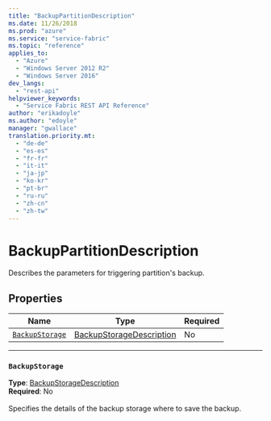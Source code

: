 ```yaml
---
title: "BackupPartitionDescription"
ms.date: 11/26/2018
ms.prod: "azure"
ms.service: "service-fabric"
ms.topic: "reference"
applies_to: 
  - "Azure"
  - "Windows Server 2012 R2"
  - "Windows Server 2016"
dev_langs: 
  - "rest-api"
helpviewer_keywords: 
  - "Service Fabric REST API Reference"
author: "erikadoyle"
ms.author: "edoyle"
manager: "gwallace"
translation.priority.mt: 
  - "de-de"
  - "es-es"
  - "fr-fr"
  - "it-it"
  - "ja-jp"
  - "ko-kr"
  - "pt-br"
  - "ru-ru"
  - "zh-cn"
  - "zh-tw"
---
```

# BackupPartitionDescription

Describes the parameters for triggering partition's backup.

## Properties
| Name | Type | Required |
| --- | --- | --- |
| [`BackupStorage`](#backupstorage) | [BackupStorageDescription](sfclient-v64-model-backupstoragedescription.md) | No |

____
### `BackupStorage`
__Type__: [BackupStorageDescription](sfclient-v64-model-backupstoragedescription.md) <br/>
__Required__: No<br/>
<br/>
Specifies the details of the backup storage where to save the backup.
